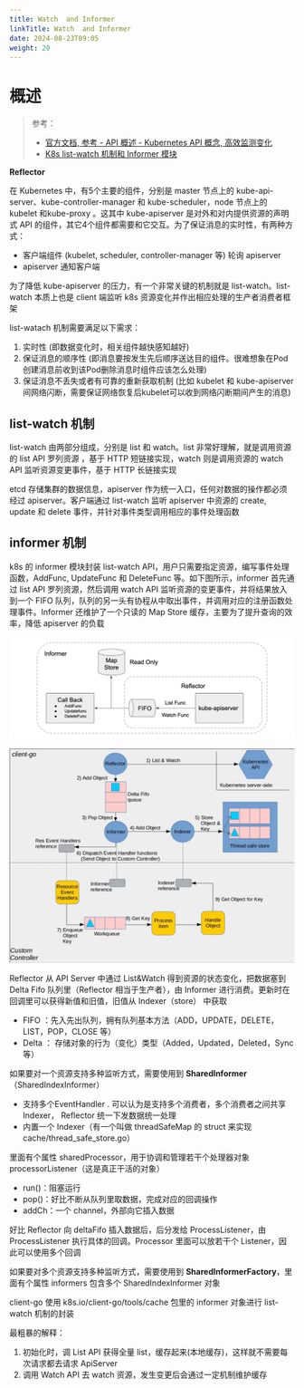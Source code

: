 ```yaml
---
title: Watch  and Informer
linkTitle: Watch  and Informer
date: 2024-08-23T09:05
weight: 20
---
```


# 概述

> 参考：
>
> - [官方文档, 参考 - API 概述 - Kubernetes API 概念, 高效监测变化](https://kubernetes.io/docs/reference/using-api/api-concepts/#efficient-detection-of-changes)
> - [K8s list-watch 机制和 Informer 模块](https://xuliangtang.github.io/posts/k8s-list-watch/#list-watch-%E6%9C%BA%E5%88%B6)

**Reflector**

在 Kubernetes 中，有5个主要的组件，分别是 master 节点上的 kube-api-server、kube-controller-manager 和 kube-scheduler，node 节点上的 kubelet 和kube-proxy 。这其中 kube-apiserver 是对外和对内提供资源的声明式 API 的组件，其它4个组件都需要和它交互。为了保证消息的实时性，有两种方式：

*   客户端组件 (kubelet, scheduler, controller-manager 等) 轮询 apiserver
*   apiserver 通知客户端

为了降低 kube-apiserver 的压力，有一个非常关键的机制就是 list-watch。list-watch 本质上也是 client 端监听 k8s 资源变化并作出相应处理的生产者消费者框架

list-watach 机制需要满足以下需求：

1.  实时性 (即数据变化时，相关组件越快感知越好)
2.  保证消息的顺序性 (即消息要按发生先后顺序送达目的组件。很难想象在Pod创建消息前收到该Pod删除消息时组件应该怎么处理)
3.  保证消息不丢失或者有可靠的重新获取机制 (比如 kubelet 和 kube-apiserver 间网络闪断，需要保证网络恢复后kubelet可以收到网络闪断期间产生的消息)
## list-watch 机制

list-watch 由两部分组成，分别是 list 和 watch。list 非常好理解，就是调用资源的 list API 罗列资源 ，基于 HTTP 短链接实现，watch 则是调用资源的 watch API 监听资源变更事件，基于 HTTP 长链接实现

etcd 存储集群的数据信息，apiserver 作为统一入口，任何对数据的操作都必须经过 apiserver。客户端通过 list-watch 监听 apiserver 中资源的 create, update 和 delete 事件，并针对事件类型调用相应的事件处理函数

## informer 机制

k8s 的 informer 模块封装 list-watch API，用户只需要指定资源，编写事件处理函数，AddFunc, UpdateFunc 和 DeleteFunc 等。如下图所示，informer 首先通过 list API 罗列资源，然后调用 watch API 监听资源的变更事件，并将结果放入到一个 FIFO 队列，队列的另一头有协程从中取出事件，并调用对应的注册函数处理事件。Informer 还维护了一个只读的 Map Store 缓存，主要为了提升查询的效率，降低 apiserver 的负载

![](https://raw.githubusercontent.com/xuliangTang/picbeds/main/picgo/202212181902721.png)

![](https://raw.githubusercontent.com/xuliangTang/picbeds/main/picgo/202212181854816.jpeg)

Reflector 从 API Server 中通过 List&Watch 得到资源的状态变化，把数据塞到 Delta Fifo 队列里（Reflector 相当于生产者），由 Informer 进行消费。更新时在回调里可以获得新值和旧值，旧值从 Indexer（store） 中获取

*   FIFO ：先入先出队列，拥有队列基本方法（ADD，UPDATE，DELETE，LIST，POP，CLOSE 等）
*   Delta ： 存储对象的行为（变化）类型（Added，Updated，Deleted，Sync 等）

如果要对一个资源支持多种监听方式，需要使用到 **SharedInformer**（SharedIndexInformer）

*   支持多个EventHandler . 可以认为是支持多个消费者，多个消费者之间共享 Indexer， Reflector 统一下发数据统一处理
*   内置一个 Indexer（有一个叫做 threadSafeMap 的 struct 来实现 cache/thread\_safe\_store.go）

里面有个属性 sharedProcessor，用于协调和管理若干个处理器对象 processorListener（这是真正干活的对象）

*   run()：阻塞运行
*   pop()：好比不断从队列里取数据，完成对应的回调操作
*   addCh：一个 channel，外部向它插入数据

好比 Reflector 向 deltaFifo 插入数据后，后分发给 ProcessListener，由 ProcessListener 执行具体的回调。Processor 里面可以放若干个 Listener，因此可以使用多个回调

如果要对多个资源支持多种监听方式，需要使用到 **SharedInformerFactory**，里面有个属性 informers 包含多个 SharedIndexInformer 对象

client-go 使用 k8s.io/client-go/tools/cache 包里的 informer 对象进行 list-watch 机制的封装

最粗暴的解释：

1.  初始化时，调 List API 获得全量 list，缓存起来(本地缓存)，这样就不需要每次请求都去请求 ApiServer
2.  调用 Watch API 去 watch 资源，发生变更后会通过一定机制维护缓存
